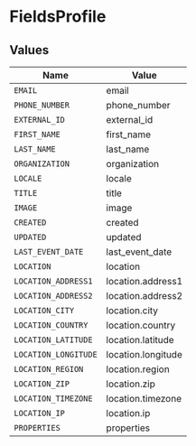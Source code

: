# FieldsProfile


## Values

| Name                 | Value                |
| -------------------- | -------------------- |
| `EMAIL`              | email                |
| `PHONE_NUMBER`       | phone_number         |
| `EXTERNAL_ID`        | external_id          |
| `FIRST_NAME`         | first_name           |
| `LAST_NAME`          | last_name            |
| `ORGANIZATION`       | organization         |
| `LOCALE`             | locale               |
| `TITLE`              | title                |
| `IMAGE`              | image                |
| `CREATED`            | created              |
| `UPDATED`            | updated              |
| `LAST_EVENT_DATE`    | last_event_date      |
| `LOCATION`           | location             |
| `LOCATION_ADDRESS1`  | location.address1    |
| `LOCATION_ADDRESS2`  | location.address2    |
| `LOCATION_CITY`      | location.city        |
| `LOCATION_COUNTRY`   | location.country     |
| `LOCATION_LATITUDE`  | location.latitude    |
| `LOCATION_LONGITUDE` | location.longitude   |
| `LOCATION_REGION`    | location.region      |
| `LOCATION_ZIP`       | location.zip         |
| `LOCATION_TIMEZONE`  | location.timezone    |
| `LOCATION_IP`        | location.ip          |
| `PROPERTIES`         | properties           |
